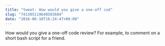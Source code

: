 ```yaml
---
title: "tweet: How would you give a one-off cod"
slug: "741305119648583684"
date: "2016-06-10T16:24:47+00:00"
---
```

How would you give a one-off code review? For example, to comment on a short bash script for a friend.